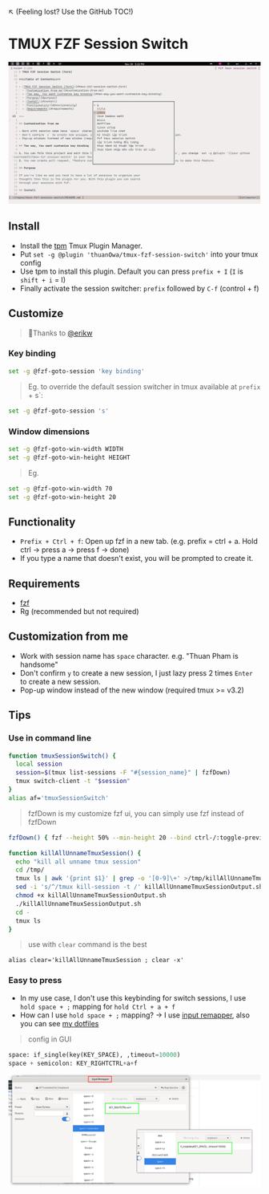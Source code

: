 ↖️ (Feeling lost? Use the GitHub TOC!)

# TMUX FZF Session Switch

![image_2021-11-30-17-22-26](img/image_2021-11-30-17-22-26.png)

## Install

- Install the [tpm](https://github.com/tmux-plugins/tpm) Tmux Plugin Manager.
- Put `set -g @plugin 'thuanOwa/tmux-fzf-session-switch'` into your tmux config
- Use tpm to install this plugin. Default you can press `prefix + I` (`I` is
  `shift + i` = I)
- Finally activate the session switcher: `prefix` followed by `C-f` (control +
  f)

## Customize

> 🫰Thanks to [@erikw](https://github.com/erikw)

### Key binding

```bash
set -g @fzf-goto-session 'key binding'
```

> Eg. to override the default session switcher in tmux available at `prefix` + s`:

```bash
set -g @fzf-goto-session 's'
```

### Window dimensions

```bash
set -g @fzf-goto-win-width WIDTH
set -g @fzf-goto-win-height HEIGHT
```

> Eg.

```bash
set -g @fzf-goto-win-width 70
set -g @fzf-goto-win-height 20
```

## Functionality

- `Prefix + Ctrl + f`: Open up fzf in a new tab. (e.g. prefix = ctrl + a. Hold ctrl ->
  press a -> press f -> done)
- If you type a name that doesn't exist, you will be prompted to create it.

## Requirements

- [fzf](https://github.com/junegunn/fzf)
- Rg (recommended but not required)

## Customization from me

- Work with session name has `space` character. e.g. "Thuan Pham is handsome"
- Don't confirm `y` to create a new session, I just lazy press 2 times `Enter` to create a new session.
- Pop-up window instead of the new window (required tmux >= v3.2)

## Tips

### Use in command line

```bash
function tmuxSessionSwitch() {
  local session
  session=$(tmux list-sessions -F "#{session_name}" | fzfDown)
  tmux switch-client -t "$session"
}
alias af='tmuxSessionSwitch'
```

> fzfDown is my customize fzf ui, you can simply use fzf instead of fzfDown

```bash
fzfDown() { fzf --height 50% --min-height 20 --bind ctrl-/:toggle-preview "$@" --reverse }
```

```bash
function killAllUnnameTmuxSession() {
  echo "kill all unname tmux session"
  cd /tmp/
  tmux ls | awk '{print $1}' | grep -o '[0-9]\+' >/tmp/killAllUnnameTmuxSessionOutput.sh
  sed -i 's/^/tmux kill-session -t /' killAllUnnameTmuxSessionOutput.sh
  chmod +x killAllUnnameTmuxSessionOutput.sh
  ./killAllUnnameTmuxSessionOutput.sh
  cd -
  tmux ls
}
```

> use with `clear` command is the best

```
alias clear='killAllUnnameTmuxSession ; clear -x'
```

### Easy to press

- In my use case, I don't use this keybinding for switch sessions, I use `hold space + ;` mapping for `hold Ctrl + a + f`
- How can I use `hold space + ;` mapping?
  -> I use [input remapper](https://github.com/sezanzeb/input-remapper), also you can see [my dotfiles](https://github.com/thuanOwa/dotfiles)

> config in GUI

```python
space: if_single(key(KEY_SPACE), ,timeout=10000)
space + semicolon: KEY_RIGHTCTRL+a+f
```

![input remapper][img_input_remapper]

[img_input_remapper]: ./img/input_remapper.png
